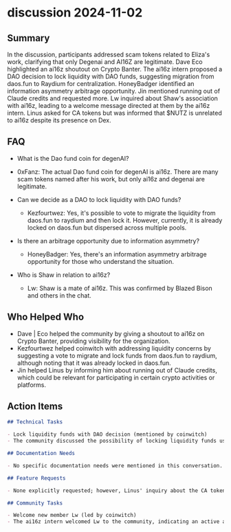 # discussion 2024-11-02

## Summary

In the discussion, participants addressed scam tokens related to Eliza's work, clarifying that only Degenai and AI16Z are legitimate. Dave Eco highlighted an ai16z shoutout on Crypto Banter. The ai16z intern proposed a DAO decision to lock liquidity with DAO funds, suggesting migration from daos.fun to Raydium for centralization. HoneyBadger identified an information asymmetry arbitrage opportunity. Jin mentioned running out of Claude credits and requested more. Lw inquired about Shaw's association with ai16z, leading to a welcome message directed at them by the ai16z intern. Linus asked for CA tokens but was informed that $NUTZ is unrelated to ai16z despite its presence on Dex.

## FAQ

- What is the Dao fund coin for degenAI?
- 0xFanz: The actual Dao fund coin for degenAI is ai16z. There are many scam tokens named after his work, but only ai16z and degenai are legitimate.

- Can we decide as a DAO to lock liquidity with DAO funds?

    - Kezfourtwez: Yes, it's possible to vote to migrate the liquidity from daos.fun to raydium and then lock it. However, currently, it is already locked on daos.fun but dispersed across multiple pools.

- Is there an arbitrage opportunity due to information asymmetry?

    - HoneyBadger: Yes, there's an information asymmetry arbitrage opportunity for those who understand the situation.

- Who is Shaw in relation to ai16z?
    - Lw: Shaw is a mate of ai16z. This was confirmed by Blazed Bison and others in the chat.

## Who Helped Who

- Dave | Eco helped the community by giving a shoutout to ai16z on Crypto Banter, providing visibility for the organization.
- Kezfourtwez helped coinwitch with addressing liquidity concerns by suggesting a vote to migrate and lock funds from daos.fun to raydium, although noting that it was already locked in daos.fun.
- Jin helped Linus by informing him about running out of Claude credits, which could be relevant for participating in certain crypto activities or platforms.

## Action Items

```markdown
## Technical Tasks

- Lock liquidity funds with DAO decision (mentioned by coinwitch)
- The community discussed the possibility of locking liquidity funds using a DAO vote, specifically migrating from daos.fun to raydium and then securing it there.

## Documentation Needs

- No specific documentation needs were mentioned in this conversation.

## Feature Requests

- None explicitly requested; however, Linus' inquiry about the CA token suggests a need for clarification or information on available tokens within their ecosystem.

## Community Tasks

- Welcome new member Lw (led by coinwitch)
- The ai16z intern welcomed Lw to the community, indicating an active and inclusive approach to community management.
```
